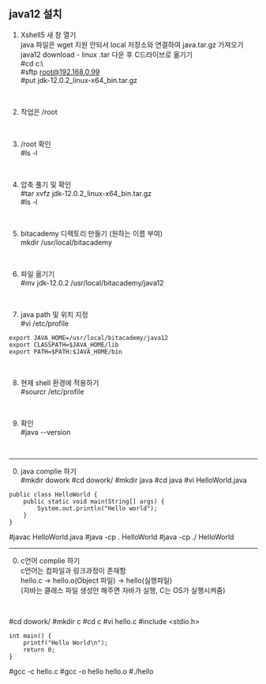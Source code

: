 ## java12 설치   

1. Xshell5 새 창 열기    
   java 파일은 wget 지원 안되서 local 저장소와 연결하여 java.tar.gz 가져오기   
   java12 download - linux .tar 다운 후 C드라이브로 옮기기   
   #cd c:\   
   #sftp root@192.168.0.99   
   #put jdk-12.0.2_linux-x64_bin.tar.gz   
<br>

2. 작업은 /root   
<br>

3. /root 확인   
   #ls -l   
<br>

4. 압축 풀기 및 확인   
   #tar xvfz jdk-12.0.2_linux-x64_bin.tar.gz   
   #ls -l    
<br>

5. bitacademy 디렉토리 만들기 (원하는 이름 부여)   
   mkdir /usr/local/bitacademy   
<br>

6. 파일 옮기기   
   #mv jdk-12.0.2 /usr/local/bitacademy/java12   
<br>

7. java path 및 위치 지정   
  #vi /etc/profile   
```
export JAVA_HOME=/usr/local/bitacademy/java12
export CLASSPATH=$JAVA_HOME/lib
export PATH=$PATH:$JAVA_HOME/bin
```
<br>

8. 현재 shell 환경에 적용하기   
  #sourcr /etc/profile   
<br>

9. 확인   
   #java --version   
<br>

***

0. java complie 하기   
   #mkdir dowork
   #cd dowork/
   #mkdir java
   #cd java
   #vi HelloWorld.java
```
public class HelloWorld {
 	public static void main(String[] args) {
		System.out.println("Hello world");
	}
}
```
   #javac HelloWorld.java
   #java -cp . HelloWorld
   #java -cp ./ HelloWorld

***

0. c언어 complie 하기   
   c언어는 컴파일과 링크과정이 존재함   
   hello.c -> hello.o(Object 파일) -> hello(실행파일)     
   (자바는 클래스 파일 생성만 해주면 자바가 실행, C는 OS가 실행시켜줌)   
<br>

#cd dowork/
#mkdir c
#cd c
#vi hello.c
#include <stdio.h>

```
int main() {
	printf("Hello World\n");
	return 0;
}
```

#gcc -c hello.c
#gcc -o hello hello.o
#./hello
